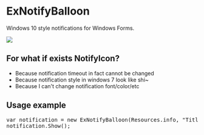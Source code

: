 # ExNotifyBalloon
Windows 10 style notifications for Windows Forms. 

![](https://i.imgur.com/A5ia7yw.png)

## For what if exists NotifyIcon? 
- Because notification timeout in fact cannot be changed
- Because notification style  in windows 7 look like shi~
- Because I can't change notification font/color/etc

## Usage example
<pre>var notification = new ExNotifyBalloon(Resources.info, "Title", "Body", 5000);
notification.Show();</pre>
